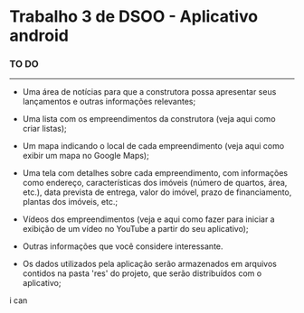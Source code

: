 # Trabalho 3 de DSOO - Aplicativo android

### TO DO
---
- Uma área de notícias para que a construtora possa apresentar seus lançamentos e outras informações relevantes;

- Uma lista com os empreendimentos da construtora (veja aqui como criar listas);

- Um mapa indicando o local de cada empreendimento (veja aqui como exibir um mapa no Google Maps);

- Uma tela com detalhes sobre cada empreendimento, com informações como endereço, características dos imóveis (número de quartos, área, etc.), data prevista de entrega, valor do imóvel, prazo de financiamento, plantas dos imóveis, etc.;

- Vídeos dos empreendimentos (veja e aqui como fazer para iniciar a exibição de um vídeo no YouTube a partir do seu aplicativo);

- Outras informações que você considere interessante.

- Os dados utilizados pela aplicação serão armazenados em arquivos contidos na pasta 'res' do projeto, que serão distribuídos com o aplicativo;

i can 
